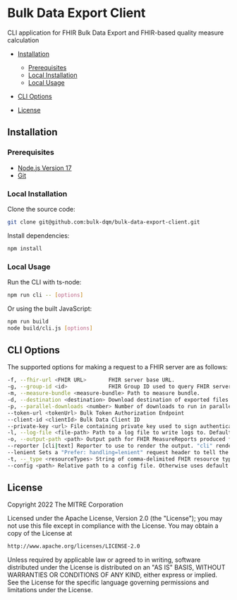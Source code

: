 # Bulk Data Export Client

CLI application for FHIR Bulk Data Export and FHIR-based quality measure calculation

- [Installation](#installation)

  - [Prerequisites](#prerequisites)
  - [Local Installation](#local-installation)
  - [Local Usage](#local-usage)
- [CLI Options](#cli-options)
- [License](#license)

## Installation

### Prerequisites
- [Node.js Version 17](https://nodejs.org/en/)
- [Git](https://git-scm.com/)

### Local Installation

Clone the source code:

```bash
git clone git@github.com:bulk-dqm/bulk-data-export-client.git
```

Install dependencies:

```bash
npm install
```
### Local Usage
Run the CLI with ts-node:

```bash
npm run cli -- [options]
```

Or using the built JavaScript:

```bash
npm run build
node build/cli.js [options]
```

## CLI Options
The supported options for making a request to a FHIR server are as follows:

```bash
-f, --fhir-url <FHIR URL>       FHIR server base URL.
-g, --group-id <id>             FHIR Group ID used to query FHIR server for resources.
-m, --measure-bundle <measure-bundle> Path to measure bundle.
-d, --destination <destination> Download destination of exported files. Defaults to ./downloads.
-p, --parallel-downloads <number> Number of downloads to run in parallel.
--token-url <tokenUrl> Bulk Token Authorization Endpoint
--client-id <clientId> Bulk Data Client ID
--private-key <url> File containing private key used to sign authentication tokens
-l, --log-file <file-path> Path to a log file to write logs to. Defaults to log.ndjson.
-o, --output-path <path> Output path for FHIR MeasureReports produced from measure evaluation. Defaults to output.json
--reporter [cli|text] Reporter to use to render the output. "cli" renders fancy progress bars and tables. "text" is better for log files. Defaults to "cli".
--lenient Sets a "Prefer: handling=lenient" request header to tell the server to ignore unsupported parameters.
-t, --_type <resourceTypes> String of comma-delimited FHIR resource types. If omitted, exports resources of all resource types.
--config <path> Relative path to a config file. Otherwise uses default options.
```
## License

Copyright 2022 The MITRE Corporation

Licensed under the Apache License, Version 2.0 (the "License"); you may not use this file except in compliance with the License. You may obtain a copy of the License at

```bash
http://www.apache.org/licenses/LICENSE-2.0
```

Unless required by applicable law or agreed to in writing, software distributed under the License is distributed on an "AS IS" BASIS, WITHOUT WARRANTIES OR CONDITIONS OF ANY KIND, either express or implied. See the License for the specific language governing permissions and limitations under the License.

